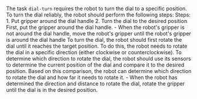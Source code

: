 The task `dial-turn` requires the robot to turn the dial to a specific position. To turn the dial reliably, the robot should perform the following steps:
    Steps:  1. Put gripper around the dial handle  2. Turn the dial to the desired position
    First, put the gripper around the dial handle.
    - When the robot's gripper is not around the dial handle, move the robot's gripper until the robot's gripper is around the dial handle
    To turn the dial, the robot should first rotate the dial until it reaches the target position. To do this, the robot needs to rotate the dial in a specific direction (either clockwise or counterclockwise). To determine which direction to rotate the dial, the robot should use its sensors to determine the current position of the dial and compare it to the desired position. Based on this comparison, the robot can determine which direction to rotate the dial and how far it needs to rotate it.
    - When the robot has determined the direction and distance to rotate the dial, rotate the gripper until the dial is in the desired position.